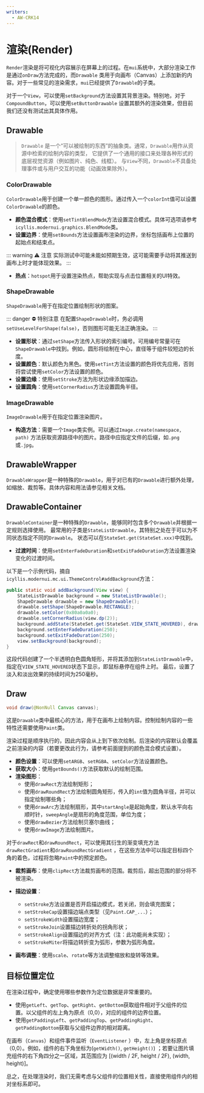 ```yaml
---
writers:
  - AW-CRK14
---
```


# 渲染(Render)

`Render`渲染是将可视化内容展示在屏幕上的过程。在`mui`系统中，大部分渲染工作是通过`onDraw`方法完成的，而`Drawable`
类用于向画布（Canvas）上添加新的内容。对于一些常见的渲染需求，`mui`已经提供了`Drawable`的子类。

对于一个`View`，可以使用`setBackground`方法设置其背景渲染。特别地，对于`CompoundButton`，可以使用`setButtonDrawable`
设置其额外的渲染效果，但目前我们还没有测试出其具体作用。

## Drawable

> `Drawable` 是一个“可以被绘制的东西”的抽象类。通常，`Drawable`用作从资源中检索的绘制内容的类型，
> 它提供了一个通用的接口来处理各种形式的底层视觉资源（例如图片、纯色、线框）。
> 与`View`不同，`Drawable`不具备处理事件或与用户交互的功能（动画效果除外）。

### ColorDrawable

`ColorDrawable`用于创建一个单一颜色的图形。通过传入一个`colorInt`值可以设置`ColorDrawable`的颜色。

- **颜色混合模式**：使用`setTintBlendMode`方法设置混合模式。具体可选项请参考`icyllis.modernui.graphics.BlendMode`类。
- **设置边界**：使用`setBounds`方法设置画布渲染的边界，坐标包括画布上位置的起始点和结束点。

::: warning :warning: 注意
实际测试中可能未能如预期生效，这可能需要手动将其推送到画布上时才能体现效果。
:::

- **热点**：`hotspot`用于设置渲染热点，帮助实现与点击位置相关的UI特效。

### ShapeDrawable

`ShapeDrawable`用于在指定位置绘制形状的图案。

::: danger :no_entry: 特别注意
在配置`ShapeDrawable`时，务必调用`setUseLevelForShape(false)`，否则图形可能无法正确渲染。
:::

- **设置形状**：通过`setShape`方法传入形状的索引编号。可用编号常量可在`ShapeDrawable`中找到。例如，圆形将绘制在中心，直径等于组件较短边的长度。
- **设置颜色**：默认颜色为黑色。使用`setTint`方法设置的颜色将优先应用，否则将尝试使用`setColor`方法设置的颜色。
- **设置边缘**：使用`setStroke`方法为形状边缘添加描边。
- **设置圆角**：使用`setCornerRadius`方法设置圆角半径。

### ImageDrawable

`ImageDrawable`用于在指定位置渲染图片。

- **构造方法**：需要一个`Image`类实例。可以通过`Image.create(namespace, path)`
  方法获取资源路径中的图片。路径中应指定文件的后缀，如`.png`或`.jpg`。

## DrawableWrapper

`DrawableWrapper`是一种特殊的`Drawable`，用于对已有的`Drawable`进行额外处理，如缩放、裁剪等。具体内容和用法请参见相关文档。

## DrawableContainer

`DrawableContainer`是一种特殊的`Drawable`，能够同时包含多个`Drawable`并根据一定规则选择使用。
最常用的子类是`StateListDrawable`，其特别之处在于可以为不同状态指定不同的`Drawable`。
状态可以在`StateSet.get(StateSet.xxx)`中找到。

- **过渡时间**：使用`setEnterFadeDuration`和`setExitFadeDuration`方法设置渲染变化的过渡时间。

以下是一个示例代码，摘自`icyllis.modernui.mc.ui.ThemeControl#addBackground`方法：

```java
public static void addBackground(View view) {
    StateListDrawable background = new StateListDrawable();
    ShapeDrawable drawable = new ShapeDrawable();
    drawable.setShape(ShapeDrawable.RECTANGLE);
    drawable.setColor(0x80a0a0a0);
    drawable.setCornerRadius(view.dp(2));
    background.addState(StateSet.get(StateSet.VIEW_STATE_HOVERED), drawable);
    background.setEnterFadeDuration(250);
    background.setExitFadeDuration(250);
    view.setBackground(background);
}
```

这段代码创建了一个半透明白色圆角矩形，并将其添加到`StateListDrawable`中，指定在`VIEW_STATE_HOVERED`状态下显示，即鼠标悬停在组件上时。
最后，设置了淡入和淡出效果的持续时间为250毫秒。

## Draw

```java
void draw(@NonNull Canvas canvas);
```

这是`Drawable`类中最核心的方法，用于在画布上绘制内容。控制绘制内容的一些特性还需要使用`Paint`类。

渲染过程是顺序执行的，因此内容会从上到下依次绘制。后渲染的内容默认会覆盖之前渲染的内容（若要更改此行为，请参考前面提到的颜色混合模式设置）。

- **颜色设置**：可以使用`setARGB`、`setRGBA`、`setColor`方法设置颜色。
- **获取大小**：使用`getBounds()`方法获取默认的绘制范围。
- **渲染图形**：
    - 使用`drawRect`方法绘制矩形；
    - 使用`drawRoundRect`方法绘制圆角矩形，传入的`int`值为圆角半径，并可以指定绘制哪些角；
    - 使用`drawArc`方法绘制扇形，其中`startAngle`是起始角度，默认水平向右顺时针，`sweepAngle`是扇形的角度范围，单位为度；
    - 使用`drawBezier`方法绘制贝塞尔曲线；
    - 使用`drawImage`方法绘制图片。

对于`drawRect`和`drawRoundRect`，可以使用其衍生的渐变填充方法`drawRectGradient`和`drawRoundRectGradient`
，在这些方法中可以指定目标四个角的着色，过程将忽略`Paint`中的预定颜色。

- **裁剪画布**：使用`clipRect`方法裁剪画布的范围。裁剪后，超出范围的部分将不被渲染。
- **描边设置**：
    - `setStroke`方法设置是否开启描边模式，若关闭，则会填充图案；
    - `setStrokeCap`设置描边端点类型（见`Paint.CAP_...`）；
    - `setStrokeWidth`设置描边宽度；
    - `setStrokeJoin`设置描边转折处的拐角形状；
    - `setStrokeAlign`设置描边的对齐方式（注：此功能尚未实现）；
    - `setStrokeMiter`将描边转折变为弧形，参数为弧形角度。

- **画布调整**：使用`scale`、`rotate`等方法调整缩放和旋转等效果。

## 目标位置定位

在渲染过程中，确定使用哪些参数作为定位数据是非常重要的。

- 使用`getLeft`、`getTop`、`getRight`、`getBottom`获取组件相对于父组件的位置。以父组件的左上角为原点（0,0），对应的组件的边界位置。
- 使用`getPaddingLeft`、`getPaddingTop`、`getPaddingRight`、`getPaddingBottom`获取与父组件边界的相对距离。

在画布（`Canvas`）和组件事件监听（`EventListener`
）中，左上角是坐标原点（0,0）。例如，组件的右下角坐标为(`getWidth()`, `getHeight()`)
；若要让图片填充组件的右下角四分之一区域，其范围应为 \[(width / 2F, height / 2F), (width, height)]。

总之，在处理渲染时，我们无需考虑与父组件的位置相关性，直接使用组件内的相对坐标系即可。
